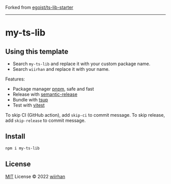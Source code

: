 Forked from [egoist/ts-lib-starter](https://github.com/egoist/ts-lib-starter)

---

# my-ts-lib

## Using this template

- Search `my-ts-lib` and replace it with your custom package name.
- Search `wiirhan` and replace it with your name.

Features:

- Package manager [pnpm](https://pnpm.js.org/), safe and fast
- Release with [semantic-release](https://npm.im/semantic-release)
- Bundle with [tsup](https://github.com/egoist/tsup)
- Test with [vitest](https://vitest.dev)

To skip CI (GitHub action), add `skip-ci` to commit message. To skip release, add `skip-release` to commit message.

## Install

```bash
npm i my-ts-lib
```

## License

[MIT](./LICENSE) License © 2022 [wiirhan](https://github.com/wiirhan)
